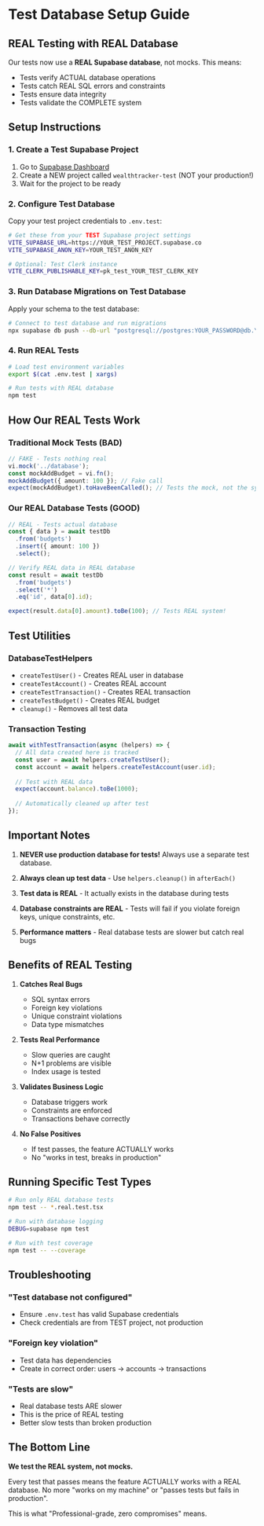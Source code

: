 # Test Database Setup Guide

## REAL Testing with REAL Database

Our tests now use a **REAL Supabase database**, not mocks. This means:
- Tests verify ACTUAL database operations
- Tests catch REAL SQL errors and constraints
- Tests ensure data integrity
- Tests validate the COMPLETE system

## Setup Instructions

### 1. Create a Test Supabase Project

1. Go to [Supabase Dashboard](https://app.supabase.com)
2. Create a NEW project called `wealthtracker-test` (NOT your production!)
3. Wait for the project to be ready

### 2. Configure Test Database

Copy your test project credentials to `.env.test`:

```bash
# Get these from your TEST Supabase project settings
VITE_SUPABASE_URL=https://YOUR_TEST_PROJECT.supabase.co
VITE_SUPABASE_ANON_KEY=YOUR_TEST_ANON_KEY

# Optional: Test Clerk instance
VITE_CLERK_PUBLISHABLE_KEY=pk_test_YOUR_TEST_CLERK_KEY
```

### 3. Run Database Migrations on Test Database

Apply your schema to the test database:

```bash
# Connect to test database and run migrations
npx supabase db push --db-url "postgresql://postgres:YOUR_PASSWORD@db.YOUR_TEST_PROJECT.supabase.co:5432/postgres"
```

### 4. Run REAL Tests

```bash
# Load test environment variables
export $(cat .env.test | xargs)

# Run tests with REAL database
npm test
```

## How Our REAL Tests Work

### Traditional Mock Tests (BAD)
```typescript
// FAKE - Tests nothing real
vi.mock('../database');
const mockAddBudget = vi.fn();
mockAddBudget({ amount: 100 }); // Fake call
expect(mockAddBudget).toHaveBeenCalled(); // Tests the mock, not the system!
```

### Our REAL Database Tests (GOOD)
```typescript
// REAL - Tests actual database
const { data } = await testDb
  .from('budgets')
  .insert({ amount: 100 })
  .select();

// Verify REAL data in REAL database
const result = await testDb
  .from('budgets')
  .select('*')
  .eq('id', data[0].id);

expect(result.data[0].amount).toBe(100); // Tests REAL system!
```

## Test Utilities

### DatabaseTestHelpers
- `createTestUser()` - Creates REAL user in database
- `createTestAccount()` - Creates REAL account
- `createTestTransaction()` - Creates REAL transaction
- `createTestBudget()` - Creates REAL budget
- `cleanup()` - Removes all test data

### Transaction Testing
```typescript
await withTestTransaction(async (helpers) => {
  // All data created here is tracked
  const user = await helpers.createTestUser();
  const account = await helpers.createTestAccount(user.id);
  
  // Test with REAL data
  expect(account.balance).toBe(1000);
  
  // Automatically cleaned up after test
});
```

## Important Notes

1. **NEVER use production database for tests!** Always use a separate test database.

2. **Always clean up test data** - Use `helpers.cleanup()` in `afterEach()`

3. **Test data is REAL** - It actually exists in the database during tests

4. **Database constraints are REAL** - Tests will fail if you violate foreign keys, unique constraints, etc.

5. **Performance matters** - Real database tests are slower but catch real bugs

## Benefits of REAL Testing

1. **Catches Real Bugs**
   - SQL syntax errors
   - Foreign key violations
   - Unique constraint violations
   - Data type mismatches

2. **Tests Real Performance**
   - Slow queries are caught
   - N+1 problems are visible
   - Index usage is tested

3. **Validates Business Logic**
   - Database triggers work
   - Constraints are enforced
   - Transactions behave correctly

4. **No False Positives**
   - If test passes, the feature ACTUALLY works
   - No "works in test, breaks in production"

## Running Specific Test Types

```bash
# Run only REAL database tests
npm test -- *.real.test.tsx

# Run with database logging
DEBUG=supabase npm test

# Run with test coverage
npm test -- --coverage
```

## Troubleshooting

### "Test database not configured"
- Ensure `.env.test` has valid Supabase credentials
- Check credentials are from TEST project, not production

### "Foreign key violation"
- Test data has dependencies
- Create in correct order: users → accounts → transactions

### "Tests are slow"
- Real database tests ARE slower
- This is the price of REAL testing
- Better slow tests than broken production

## The Bottom Line

**We test the REAL system, not mocks.**

Every test that passes means the feature ACTUALLY works with a REAL database. No more "works on my machine" or "passes tests but fails in production".

This is what "Professional-grade, zero compromises" means.